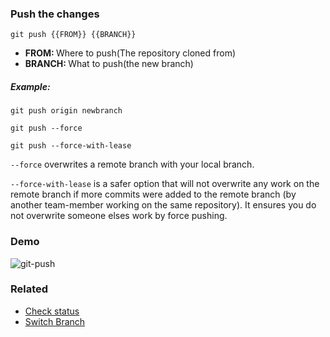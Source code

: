 ### Push the changes

`git push {{FROM}} {{BRANCH}}`

- <b>FROM: </b> Where to push(The repository cloned from)
- <b>BRANCH: </b> What to push(the new branch)

##### Example:

`git push origin newbranch`

`git push --force` 

`git push --force-with-lease`

`--force` overwrites a remote branch with your local branch. <br>

`--force-with-lease` is a safer option that will not overwrite any work on the remote branch if more commits were added to the remote branch (by another team-member working on the same repository). It ensures you do not overwrite someone elses work by force pushing.

### Demo
![git-push](https://user-images.githubusercontent.com/116898892/227696642-8d6c2cf3-366f-48d4-b1f6-bacc286f84d0.gif)

### Related

- [Check status](git-status.md)
- [Switch Branch](git-switch-branch.md)
